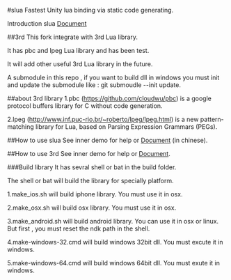 #slua
Fastest Unity lua binding via static code generating.

Introduction slua [Document](slua_README.md)

##3rd
This fork integrate with 3rd Lua library.

It has pbc and lpeg Lua library and has been test.

It will add other useful 3rd Lua library in the future.

A submodule in this repo , if you want to build dll in windows you must init and update the submodule like : git submoudle --init update.

##about 3rd library
1.pbc (https://github.com/cloudwu/pbc) is a google protocol buffers library for C without code generation.

2.lpeg (http://www.inf.puc-rio.br/~roberto/lpeg/lpeg.html) is a new pattern-matching library for Lua, based on Parsing Expression Grammars (PEGs).

##How to use slua
See inner demo for help or [Document](doc.md) (in chinese).

##How to use 3rd
See inner demo for help or [Document](doc_3rd.md).


###Build library
It has sevral shell or bat in the build folder.

The shell or bat will build the library for specially platform.

1.make_ios.sh will build iphone library. You must use it in osx.

2.make_osx.sh will build osx library. You must use it in osx.

3.make_android.sh will build android library. You can use it in osx or linux. But first , you must reset the ndk path in the shell.

4.make-windows-32.cmd will build windows 32bit dll. You must excute it in windows.

5.make-windows-64.cmd will build windows 64bit dll. You must exute it in windows.
